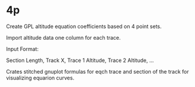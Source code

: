 # 4p
Create GPL altitude equation coefficients based on 4 point sets. 

Import altitude data one column for each trace.

Input Format:

   Section Length, Track X, Trace 1 Altitude, Trace 2 Altitude, ...

Crates stitched gnuplot formulas for eqch trace and section of the track for visualizing equarion curves. 


